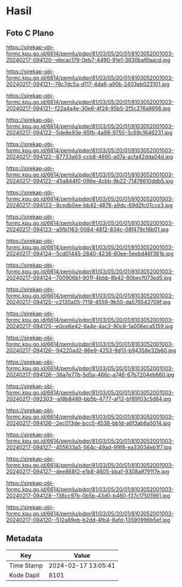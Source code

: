 # Hasil

## Foto C Plano

https://sirekap-obj-formc.kpu.go.id/6614/pemilu/pdpr/81/03/05/20/01/8103052001003-20240217-094120--ebcac179-0eb7-4490-91e1-3630ba6faacd.jpg

https://sirekap-obj-formc.kpu.go.id/6614/pemilu/pdpr/81/03/05/20/01/8103052001003-20240217-094121--78c7dc5a-d117-4da6-a90b-2403eb023101.jpg

https://sirekap-obj-formc.kpu.go.id/6614/pemilu/pdpr/81/03/05/20/01/8103052001003-20240217-094121--f22a4a4e-30e6-4f24-95b5-2f5c276a8656.jpg

https://sirekap-obj-formc.kpu.go.id/6614/pemilu/pdpr/81/03/05/20/01/8103052001003-20240217-094122--5de8e93e-65fb-4a98-9750-3c69c1646231.jpg

https://sirekap-obj-formc.kpu.go.id/6614/pemilu/pdpr/81/03/05/20/01/8103052001003-20240217-094122--87733a63-ccb8-4695-a07a-acfa42dda04d.jpg

https://sirekap-obj-formc.kpu.go.id/6614/pemilu/pdpr/81/03/05/20/01/8103052001003-20240217-094122--45a844f0-096e-4cbb-9b22-71478610ddb5.jpg

https://sirekap-obj-formc.kpu.go.id/6614/pemilu/pdpr/81/03/05/20/01/8103052001003-20240217-094123--8cedb0ee-bb42-4876-a9dc-69d2fc01cce3.jpg

https://sirekap-obj-formc.kpu.go.id/6614/pemilu/pdpr/81/03/05/20/01/8103052001003-20240217-094123--a5fb1163-0084-4812-834c-08f479c18b01.jpg

https://sirekap-obj-formc.kpu.go.id/6614/pemilu/pdpr/81/03/05/20/01/8103052001003-20240217-094124--5cd01445-2840-4236-80ee-5eebd46f361b.jpg

https://sirekap-obj-formc.kpu.go.id/6614/pemilu/pdpr/81/03/05/20/01/8103052001003-20240217-094124--700906b1-901f-4bbb-8b42-80becf073ed5.jpg

https://sirekap-obj-formc.kpu.go.id/6614/pemilu/pdpr/81/03/05/20/01/8103052001003-20240217-094125--c2130a05-7118-4559-9b50-da576542709f.jpg

https://sirekap-obj-formc.kpu.go.id/6614/pemilu/pdpr/81/03/05/20/01/8103052001003-20240217-094125--e0ce6e42-8a4e-4ac2-90c8-1a006eca5159.jpg

https://sirekap-obj-formc.kpu.go.id/6614/pemilu/pdpr/81/03/05/20/01/8103052001003-20240217-094126--94220ad2-86e9-4253-9d13-b94358e32b60.jpg

https://sirekap-obj-formc.kpu.go.id/6614/pemilu/pdpr/81/03/05/20/01/8103052001003-20240217-094126--36a7e77b-5d5a-466c-a746-67b7204eb660.jpg

https://sirekap-obj-formc.kpu.go.id/6614/pemilu/pdpr/81/03/05/20/01/8103052001003-20240217-092303--a18b8489-bb5b-4777-af12-bf89f03c5d84.jpg

https://sirekap-obj-formc.kpu.go.id/6614/pemilu/pdpr/81/03/05/20/01/8103052001003-20240217-094126--2ec013de-bcc5-4538-bb1d-a6f3ab6a5014.jpg

https://sirekap-obj-formc.kpu.go.id/6614/pemilu/pdpr/81/03/05/20/01/8103052001003-20240217-094127--455633a5-564c-49ad-99f8-ea33034eb1f7.jpg

https://sirekap-obj-formc.kpu.go.id/6614/pemilu/pdpr/81/03/05/20/01/8103052001003-20240217-094127--dee868f2-e1b8-4605-bba1-9308a9791f7e.jpg

https://sirekap-obj-formc.kpu.go.id/6614/pemilu/pdpr/81/03/05/20/01/8103052001003-20240217-094128--138cc97b-0b5b-43d0-b460-f37c17501961.jpg

https://sirekap-obj-formc.kpu.go.id/6614/pemilu/pdpr/81/03/05/20/01/8103052001003-20240217-094120--512a89eb-b2dd-4fb4-8afd-13590996b5ef.jpg


## Metadata

| Key        | Value               |
| ---------- | ------------------- |
| Time Stamp | 2024-02-17 13:05:41 |
| Kode Dapil | 8101                |



